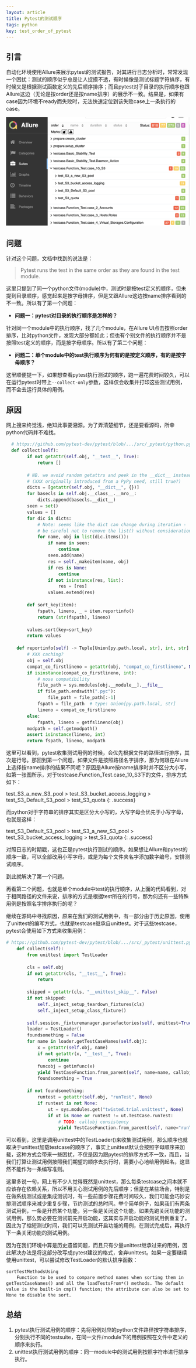 ```yaml
---
layout: article
title: Pytest的测试顺序
tags: python
key: test_order_of_pytest
---
```


## 引言

自动化环境使用Allure来展示pytest的测试报告，对其进行日志分析时，常常发现一个困扰：测试的顺序似乎总是让人捉摸不透，有时候像是测试标题字符排序，有时候又是根据测试函数定义的先后顺序排序；而且pytest对子目录的执行顺序也跟Allure这边（无论是按order还是按name排序）的展示不一致。结果是，如果有case因为环境不ready而失败时，无法快速定位到该失败case上一条执行的case。

![](/assets/posts/test_order_of_pytest/test_order_of_pytest_1.png)

## 问题

针对这个问题，文档中找到的说法是：

> Pytest runs the test in the same order as they are found in the test module.

这里只提到了同一个python文件(module)中，测试时是按test定义的顺序，但未提到目录顺序，感觉起来是按字母排序，但是又跟Allure这边按name排序看到的不一致。所以有了第一个问题：

- **问题一：pytest对目录的执行顺序是怎样的？**

针对同一个module中的执行顺序，找了几个module，在Allure UI点击按照order排序，比对python文件，发现大部分都如此；但也有个别文件的执行顺序并不是按照test定义的顺序，而是按字母顺序。所以有了第二个问题：

- **问题二：单个module中的test执行顺序为何有的是按定义顺序，有的是按字母顺序？**

这里顺便提一下，如果想查看pytest执行测试的顺序，跑一遍花费时间较久，可以在运行pytest时带上`--collect-only`参数，这样仅会收集并打印这些测试用例，而不会去运行具体的用例。

## 原因

网上搜来终觉浅，绝知此事要溯源。为了弄清楚细节，还是要看源码，所幸python代码并不难找。

~~~python
  # https://github.com/pytest-dev/pytest/blob/.../src/_pytest/python.py 
  def collect(self):
        if not getattr(self.obj, "__test__", True):
            return []

        # NB. we avoid random getattrs and peek in the __dict__ instead
        # (XXX originally introduced from a PyPy need, still true?)
        dicts = [getattr(self.obj, "__dict__", {})]
        for basecls in self.obj.__class__.__mro__:
            dicts.append(basecls.__dict__)
        seen = set()
        values = []
        for dic in dicts:
            # Note: seems like the dict can change during iteration -
            # be careful not to remove the list() without consideration.
            for name, obj in list(dic.items()):
                if name in seen:
                    continue
                seen.add(name)
                res = self._makeitem(name, obj)
                if res is None:
                    continue
                if not isinstance(res, list):
                    res = [res]
                values.extend(res)

        def sort_key(item):
            fspath, lineno, _ = item.reportinfo()
            return (str(fspath), lineno)

        values.sort(key=sort_key)
        return values
      
    def reportinfo(self) -> Tuple[Union[py.path.local, str], int, str]:
        # XXX caching?
        obj = self.obj
        compat_co_firstlineno = getattr(obj, "compat_co_firstlineno", None)
        if isinstance(compat_co_firstlineno, int):
            # nose compatibility
            file_path = sys.modules[obj.__module__].__file__
            if file_path.endswith(".pyc"):
                file_path = file_path[:-1]
            fspath = file_path  # type: Union[py.path.local, str]
            lineno = compat_co_firstlineno
        else:
            fspath, lineno = getfslineno(obj)
        modpath = self.getmodpath()
        assert isinstance(lineno, int)
        return fspath, lineno, modpath
~~~

这里可以看到，pytest收集测试用例的时候，会优先根据文件的路径进行排序，其次是行号。那回到第一个问题，如果文件是按照路径名字排序，那为何跟在Allure上选择按name排序的结果不同呢？原因是Allure按name排序时并不区分大小写，如第一张图所示，对于testcase.Function_Test.case_10_S3下的文件，排序方式如下：

test_S3_a_new_S3_pool > test_S3_bucket_access_logging > test_S3_Default_S3_pool > test_S3_quota
{: .success}

而python对于字符串的排序其实是区分大小写的，大写字母会优先于小写字母，也就是这样：

test_S3_Default_S3_pool > test_S3_a_new_S3_pool > test_S3_bucket_access_logging > test_S3_quota
{: .success}

对照日志的时期戳，这也正是pytest执行测试的顺序。如果想让Allure和pytest的顺序一致，可以全部改用小写字母，或是为每个文件夹名字添加数字编号，安排测试顺序。

到此就解决了第一个问题。

再看第二个问题，也就是单个module中test的执行顺序，从上面的代码看到，对于相同路径的文件来说，排序的方式是根据test所在的行号，那为何还有一些特殊用例是按照名字排序执行的呢？

继续在源码中寻找原因，原来在我们的测试用例中，有一部分由于历史原因，使用了unittest的编写方式，也就是testcase继承自unittest。对于这些testcase，pytest会使用如下方式来收集用例：

~~~python
# https://github.com/pytest-dev/pytest/blob/.../src/_pytest/unittest.py
    def collect(self):
        from unittest import TestLoader

        cls = self.obj
        if not getattr(cls, "__test__", True):
            return

        skipped = getattr(cls, "__unittest_skip__", False)
        if not skipped:
            self._inject_setup_teardown_fixtures(cls)
            self._inject_setup_class_fixture()

        self.session._fixturemanager.parsefactories(self, unittest=True)
        loader = TestLoader()
        foundsomething = False
        for name in loader.getTestCaseNames(self.obj):
            x = getattr(self.obj, name)
            if not getattr(x, "__test__", True):
                continue
            funcobj = getimfunc(x)
            yield TestCaseFunction.from_parent(self, name=name, callobj=funcobj)
            foundsomething = True

        if not foundsomething:
            runtest = getattr(self.obj, "runTest", None)
            if runtest is not None:
                ut = sys.modules.get("twisted.trial.unittest", None)
                if ut is None or runtest != ut.TestCase.runTest:
                    # TODO: callobj consistency
                    yield TestCaseFunction.from_parent(self, name="runTest")

~~~

可以看到，这里是调用unittest中的TestLoader()来收集测试用例，那么顺序也就取决于unittest加载testcase的顺序了，事实上unittest默认会按照字母顺序来加载，这种方式会带来一些困扰，不仅是因为跟pytest的排序方式不一致，而且，当我们打算让测试用例按照我们期望的顺序去执行时，需要小心地给用例起名，这显然不能作为一条编写准则。

这里多说一句，网上有不少人觉得既然是unittest，那么每条testcase之间本就不应该存在依赖关系，所以不用关心测试用例的先后顺序；但是在某些场合，特别是在做系统测试或是集成测试时，有一些前置步骤花费时间较久，我们可能会巧妙安排测试顺序来减少重复步骤，节约测试的总时间。举个简单例子，如果我们有两条测试用例，一条是开启某个功能，另一条是关闭这个功能，如果先跑关闭功能的测试用例，那么势必要在测试前先开启功能，这其实与开启功能的测试用例重复了。因此为了缩短测试时间，我们可以先测试开启功能的用例，在测试完成后，再执行下一条关闭功能的测试用例。

因为在我们环境中算是历史遗留问题，而且只有少量unittest继承过来的用例，因此解决办法是将这部分改写成pytest建议的格式，舍弃unittest。如果一定要继续使用unittest，可以尝试修改TestLoader的默认排序函数：

~~~b
sortTestMethodsUsing
    Function to be used to compare method names when sorting them in getTestCaseNames() and all the loadTestsFrom*() methods. The default value is the built-in cmp() function; the attribute can also be set to None to disable the sort.
~~~

## 总结

1. pytest执行测试用例的顺序：先将用例对应的python文件路径按字符串排序，分别执行不同的testsuite，在同一文件/module下的用例按照在文件中定义的顺序来执行。
2. unittest执行测试用例的顺序：同一module中的测试用例按照字符串进行排序执行。
